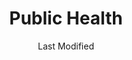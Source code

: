 ---
layout: location-page
date: Last Modified
description: "Local COVID-19 testing is available at Public Health in Thomasville, Georgia, USA."
permalink: "locations/georgia/thomasville/public-health-1/"
tags:
  - locations
  - georgia
title: Public Health
uniqueName: public-health-1
state: Georgia
stateAbbr: GA
hood: "Thomas"
address: "484 Smith Ave"
city: "Thomasville"
zip: "31792"
zipsNearby: "32324 32326 32327 32013 32330 32331 32332 32333 32334 32053 32336 32059 32337 32340 32341 32343 32344 32345 32346 32347 32348 32350 32351 32352 32353 32355 32357 32460 32358 32301 32302 32303 32304 32305 32306 32307 32308 32309 32310 32311 32312 32313 32314 32315 32316 32317 32318 32395 32399 32360 32361 32362 31620 31622 31701 31702 31703 31704 31705 31706 31707 31708 31721 39813 39815 31716 39817 39818 39819 31625 31720 31722 31626 39825 31727 39827 39828 39829 31730 31627 31733 39834 39837 31738 39841 31629 31744 39845 31747 31749 39852 31753 31632 31756 39859 31635 31636 39862 31637 31765 31638 31768 31776 31788 31639 31641 39870 31771 31773 31775 31778 31739 31779 31781 31782 31643 31645 31784 31647 31648 31649 31789 31790 31791 31757 31758 31792 31799 31793 31794 31795 31601 31602 31603 31604 31605 31606 31698 31699 39897" 
mapUrl: "http://maps.apple.com/?q=Public+Health&address=484+Smith+Ave,Thomasville,Georgia,31792"
locationType: Drive-thru
phone: "229-352-6567"
website: "undefined"
onlineBooking: undefined
closed: undefined
closedUpdate: May 23rd, 2020
notes: "By appointment only. Requires phone screen. Prioritizes health care workers. Prioritizes first responders."
days: Tu, Th
hours: 9AM-Noon
ctaMessage: Call 229-352-6567
ctaUrl: "tel:229-352-6567"
---